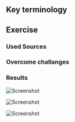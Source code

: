 # 


## Key terminology


## Exercise
### Used Sources

### Overcome challanges


### Results 


![Screenshot]()


![Screenshot]()


![Screenshot]()